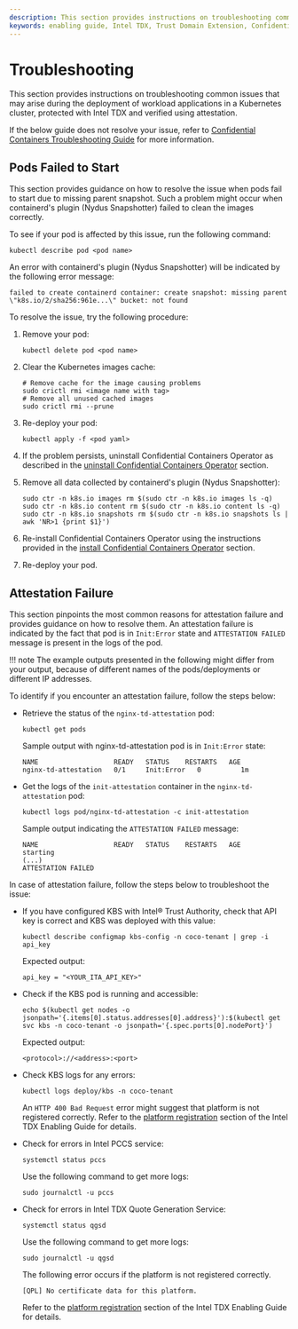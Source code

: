 ```yaml
---
description: This section provides instructions on troubleshooting common issues that may arise during the deployment of Intel TDX-protected, attested applications in a Kubernetes cluster.
keywords: enabling guide, Intel TDX, Trust Domain Extension, Confidential Computing, Confidential Containers, troubleshooting
---
```

<!---
Copyright (C) 2024 Intel Corporation
SPDX-License-Identifier: CC-BY-4.0
-->

# Troubleshooting

This section provides instructions on troubleshooting common issues that may arise during the deployment of workload applications in a Kubernetes cluster, protected with Intel TDX and verified using attestation.

If the below guide does not resolve your issue, refer to [Confidential Containers Troubleshooting Guide](https://confidentialcontainers.org/docs/troubleshooting/) for more information.


## Pods Failed to Start

This section provides guidance on how to resolve the issue when pods fail to start due to missing parent snapshot.
Such a problem might occur when containerd's plugin (Nydus Snapshotter) failed to clean the images correctly.

To see if your pod is affected by this issue, run the following command:

``` { .bash }
kubectl describe pod <pod name>
```

An error with containerd's plugin (Nydus Snapshotter) will be indicated by the following error message:

``` { .text }
failed to create containerd container: create snapshot: missing parent \"k8s.io/2/sha256:961e...\" bucket: not found
```

To resolve the issue, try the following procedure:

1. Remove your pod:

    ``` { .bash }
    kubectl delete pod <pod name>
    ```

2. Clear the Kubernetes images cache:

    ``` { .bash }
    # Remove cache for the image causing problems
    sudo crictl rmi <image name with tag>
    # Remove all unused cached images
    sudo crictl rmi --prune
    ```

3. Re-deploy your pod:

    ``` { .bash }
    kubectl apply -f <pod yaml>
    ```

4. If the problem persists, uninstall Confidential Containers Operator as described in the [uninstall Confidential Containers Operator](../02/infrastructure_setup.md#uninstall-confidential-containers-operator) section.
5. Remove all data collected by containerd's plugin (Nydus Snapshotter):

    ``` { .bash }
    sudo ctr -n k8s.io images rm $(sudo ctr -n k8s.io images ls -q)
    sudo ctr -n k8s.io content rm $(sudo ctr -n k8s.io content ls -q)
    sudo ctr -n k8s.io snapshots rm $(sudo ctr -n k8s.io snapshots ls | awk 'NR>1 {print $1}')
    ```

6. Re-install Confidential Containers Operator using the instructions provided in the [install Confidential Containers Operator](../02/infrastructure_setup.md#install-confidential-containers-operator) section.
7. Re-deploy your pod.


## Attestation Failure

This section pinpoints the most common reasons for attestation failure and provides guidance on how to resolve them.
An attestation failure is indicated by the fact that pod is in `Init:Error` state and `ATTESTATION FAILED` message is present in the logs of the pod.

!!! note
    The example outputs presented in the following might differ from your output, because of different names of the pods/deployments or different IP addresses.

To identify if you encounter an attestation failure, follow the steps below:

- Retrieve the status of the `nginx-td-attestation` pod:

    ``` { .bash }
    kubectl get pods
    ```

    Sample output with nginx-td-attestation pod is in `Init:Error` state:

    ``` { .text }
    NAME                   READY   STATUS    RESTARTS   AGE
    nginx-td-attestation   0/1     Init:Error   0          1m
    ```

- Get the logs of the `init-attestation` container in the `nginx-td-attestation` pod:

    ``` { .bash }
    kubectl logs pod/nginx-td-attestation -c init-attestation
    ```

    Sample output indicating the `ATTESTATION FAILED` message:

    ``` { .text }
    NAME                   READY   STATUS    RESTARTS   AGE
    starting
    (...)
    ATTESTATION FAILED
    ```

In case of attestation failure, follow the steps below to troubleshoot the issue:

- If you have configured KBS with Intel® Trust Authority, check that API key is correct and KBS was deployed with this value:

    ``` { .bash }
    kubectl describe configmap kbs-config -n coco-tenant | grep -i api_key
    ```

    Expected output:

    ``` { .text }
    api_key = "<YOUR_ITA_API_KEY>"
    ```

- Check if the KBS pod is running and accessible:

    ``` { .bash }
    echo $(kubectl get nodes -o jsonpath='{.items[0].status.addresses[0].address}'):$(kubectl get svc kbs -n coco-tenant -o jsonpath='{.spec.ports[0].nodePort}')
    ```

    Expected output:

    ``` { .text }
    <protocol>://<address>:<port>
    ```

- Check KBS logs for any errors:

    ``` { .bash }
    kubectl logs deploy/kbs -n coco-tenant
    ```

    An `HTTP 400 Bad Request` error might suggest that platform is not registered correctly.
    Refer to the [platform registration](../../../intel-tdx-enabling-guide/02/infrastructure_setup/#platform-registration) section of the Intel TDX Enabling Guide for details.

- Check for errors in Intel PCCS service:

    ``` { .bash }
    systemctl status pccs
    ```

    Use the following command to get more logs:

    ``` { .bash }
    sudo journalctl -u pccs
    ```

- Check for errors in Intel TDX Quote Generation Service:

    ``` { .bash }
    systemctl status qgsd
    ```

    Use the following command to get more logs:

    ``` { .bash }
    sudo journalctl -u qgsd
    ```

    The following error occurs if the platform is not registered correctly.

    ``` { .text }
    [QPL] No certificate data for this platform.
    ```

    Refer to the [platform registration](../../../intel-tdx-enabling-guide/02/infrastructure_setup/#platform-registration) section of the Intel TDX Enabling Guide for details.
